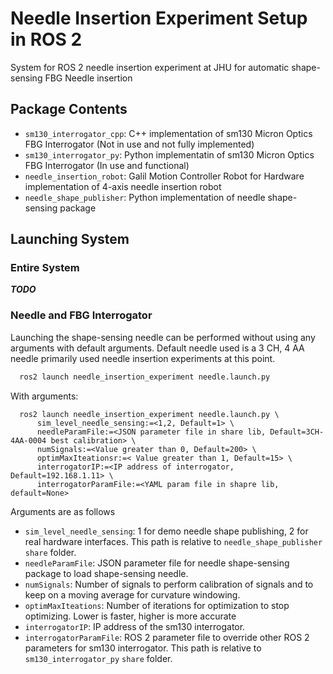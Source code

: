 # Needle Insertion Experiment Setup in ROS 2
System for ROS 2 needle insertion experiment at JHU for automatic shape-sensing FBG Needle insertion

## Package Contents
* `sm130_interrogator_cpp`: C++ implementation of sm130 Micron Optics FBG Interrogator (Not in use and not fully implemented)
* `sm130_interrogator_py`: Python implementatin of sm130 Micron Optics FBG Interrogator (In use and functional)
* `needle_insertion_robot`: Galil Motion Controller Robot for Hardware implementation of 4-axis needle insertion robot
* `needle_shape_publisher`: Python implementation of needle shape-sensing package

## Launching System
### Entire System
***TODO***

### Needle and FBG Interrogator
Launching the shape-sensing needle can be performed without using any arguments with default arguments. 
Default needle used is a 3 CH, 4 AA needle primarily used needle insertion experiments at this point. 
```bash
  ros2 launch needle_insertion_experiment needle.launch.py
```
With arguments: 
```
  ros2 launch needle_insertion_experiment needle.launch.py \
      sim_level_needle_sensing:=<1,2, Default=1> \
      needleParamFile:=<JSON parameter file in share lib, Default=3CH-4AA-0004 best calibration> \
      numSignals:=<Value greater than 0, Default=200> \ 
      optimMaxIteationsr:=< Value greater than 1, Default=15> \
      interrogatorIP:=<IP address of interrogator, Default=192.168.1.11> \
      interrogatorParamFile:=<YAML param file in shapre lib, default=None>
```
Arguments are as follows
* `sim_level_needle_sensing`: 1 for demo needle shape publishing, 2 for real hardware interfaces. This path is relative to `needle_shape_publisher` `share` folder.
* `needleParamFile`: JSON parameter file for needle shape-sensing package to load shape-sensing needle.
* `numSignals`: Number of signals to perform calibration of signals and to keep on a moving average for curvature windowing.
* `optimMaxIteations`: Number of iterations for optimization to stop optimizing. Lower is faster, higher is more accurate
* `interrogatorIP`: IP address of the sm130 interrogator. 
* `interrogatorParamFile`: ROS 2 parameter file to override other ROS 2 parameters for sm130 interrogator. This path is relative to `sm130_interrogator_py` `share` folder.
